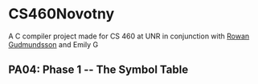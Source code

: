 # CS460Novotny

A C compiler project made for CS 460 at UNR in conjunction with [Rowan Gudmundsson](https://github.com/Rowan-Gudmundsson/) and Emily G

## PA04: Phase 1 -- The Symbol Table
